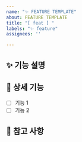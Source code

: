```yaml
---
name: "✨ FEATURE TEMPLATE"
about: FEATURE TEMPLATE
title: "[ feat ] "
labels: "✨ feature"
assignees: ''

---
```


## ✨ 기능 설명
<!-- 추가하려는 기능에 대해 간결하게 설명해 주세요 -->

## 🔖 상세 기능
- [ ] 기능 1
- [ ] 기능 2

## 📍 참고 사항
